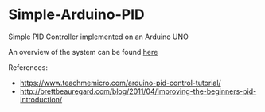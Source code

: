 # Simple-Arduino-PID
Simple PID Controller implemented on an Arduino UNO


An overview of the system can be found [here](./Overview.pdf)

References:
* https://www.teachmemicro.com/arduino-pid-control-tutorial/
* http://brettbeauregard.com/blog/2011/04/improving-the-beginners-pid-introduction/
